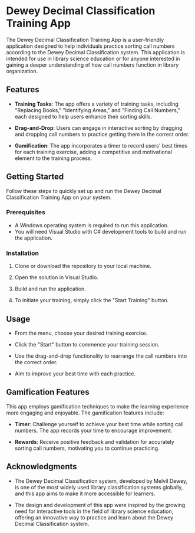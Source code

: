 # Dewey Decimal Classification Training App

The Dewey Decimal Classification Training App is a user-friendly application designed to help individuals practice sorting call numbers according to the Dewey Decimal Classification system. This application is intended for use in library science education or for anyone interested in gaining a deeper understanding of how call numbers function in library organization.

## Features

- **Training Tasks**: The app offers a variety of training tasks, including "Replacing Books," "Identifying Areas," and "Finding Call Numbers," each designed to help users enhance their sorting skills.

- **Drag-and-Drop**: Users can engage in interactive sorting by dragging and dropping call numbers to practice getting them in the correct order.

- **Gamification**: The app incorporates a timer to record users' best times for each training exercise, adding a competitive and motivational element to the training process.

## Getting Started

Follow these steps to quickly set up and run the Dewey Decimal Classification Training App on your system.

### Prerequisites

- A Windows operating system is required to run this application.
- You will need Visual Studio with C# development tools to build and run the application.

### Installation

1. Clone or download the repository to your local machine.

2. Open the solution in Visual Studio.

3. Build and run the application.

4. To initiate your training, simply click the "Start Training" button.

## Usage

- From the menu, choose your desired training exercise.

- Click the "Start" button to commence your training session.

- Use the drag-and-drop functionality to rearrange the call numbers into the correct order.

- Aim to improve your best time with each practice.

## Gamification Features

This app employs gamification techniques to make the learning experience more engaging and enjoyable. The gamification features include:

- **Timer**: Challenge yourself to achieve your best time while sorting call numbers. The app records your time to encourage improvement.

- **Rewards**: Receive positive feedback and validation for accurately sorting call numbers, motivating you to continue practicing.

## Acknowledgments

- The Dewey Decimal Classification system, developed by Melvil Dewey, is one of the most widely used library classification systems globally, and this app aims to make it more accessible for learners.

- The design and development of this app were inspired by the growing need for interactive tools in the field of library science education, offering an innovative way to practice and learn about the Dewey Decimal Classification system.
